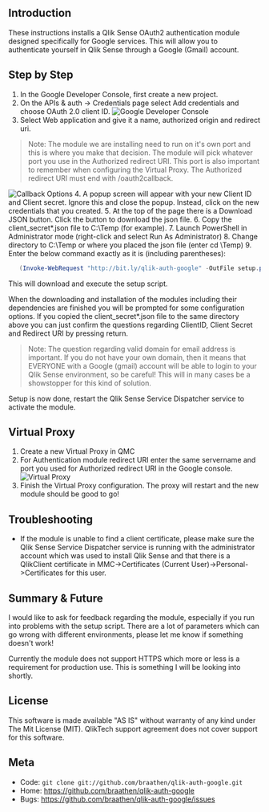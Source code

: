 Introduction
------------

These instructions installs a Qlik Sense OAuth2 authentication module designed specifically for Google services. This will allow you to authenticate yourself in Qlik Sense through a Google (Gmail) account.

Step by Step
------------

1. In the Google Developer Console, first create a new project.
2. On the APIs & auth -> Credentials page select Add credentials and choose OAuth 2.0 client ID.
![Google Developer Console](https://raw.githubusercontent.com/braathen/qlik-auth-google/master/images/step1.png)
3. Select Web application and give it a name, authorized origin and redirect uri.

> Note: The module we are installing need to run on it's own port and this is where you
> make that decision. The module will pick whatever port you use in the Authorized
> redirect URI. This port is also important to remember when configuring the Virtual
> Proxy. The Authorized redirect URI must end with /oauth2callback.

![Callback Options](https://raw.githubusercontent.com/braathen/qlik-auth-google/master/images/step2.png)
4. A popup screen will appear with your new Client ID and Client secret. Ignore this and close the popup. Instead, click on the new credentials that you created.
5. At the top of the page there is a Download JSON button. Click the button to download the json file.
6. Copy the client_secret*.json file to C:\Temp (for example).
7. Launch PowerShell in Administrator mode (right-click and select Run As Administrator)
8. Change directory to C:\Temp or where you placed the json file (enter cd \Temp)
9. Enter the below command exactly as it is (including parentheses):

```powershell
   (Invoke-WebRequest "http://bit.ly/qlik-auth-google" -OutFile setup.ps1) | .\setup.ps1
```

This will download and execute the setup script.

When the downloading and installation of the modules including their dependencies are finished you will be prompted for some configuration options. If you copied the client_secret*.json file to the same directory above you can just confirm the questions regarding ClientID, Client Secret and Redirect URI by pressing return.

> Note: The question regarding valid domain for email address is important. If you do not
> have your own domain, then it means that EVERYONE with a Google (gmail) account will be
> able to login to your Qlik Sense environment, so be careful! This will in many cases be
> a showstopper for this kind of solution.

Setup is now done, restart the Qlik Sense Service Dispatcher service to activate the module.

Virtual Proxy
-------------

1. Create a new Virtual Proxy in QMC
2. For Authentication module redirect URI enter the same servername and port you used for Authorized redirect URI in the Google console.
![Virtual Proxy](https://raw.githubusercontent.com/braathen/qlik-auth-google/master/images/step3.png)
3. Finish the Virtual Proxy configuration. The proxy will restart and the new module should be good to go!

Troubleshooting
---------------

* If the module is unable to find a client certificate, please make sure the Qlik Sense Service Dispatcher service is running with the administrator account which was used to install Qlik Sense and that there is a QlikClient certificate in MMC->Certificates (Current User)->Personal->Certificates for this user.

Summary & Future
----------------

I would like to ask for feedback regarding the module, especially if you run into problems with the setup script. There are a lot of parameters which can go wrong with different environments, please let me know if something doesn't work!

Currently the module does not support HTTPS which more or less is a requirement for production use. This is something I will be looking into shortly.

License
-------

This software is made available "AS IS" without warranty of any kind under The Mit License (MIT). QlikTech support agreement does not cover support for this software.

Meta
----

* Code: `git clone git://github.com/braathen/qlik-auth-google.git`
* Home: <https://github.com/braathen/qlik-auth-google>
* Bugs: <https://github.com/braathen/qlik-auth-google/issues>
